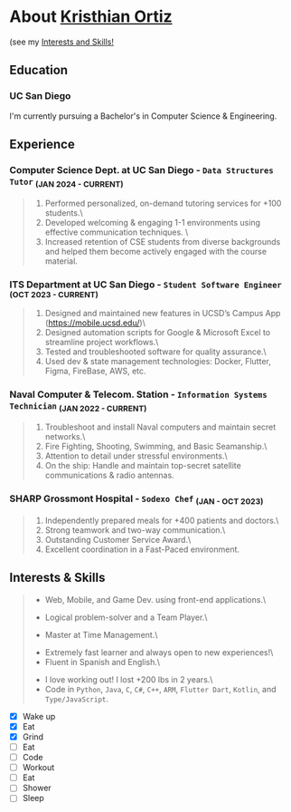 [//]: <> (Include content that introduces who you are as a programmer and as a person)
[//]: <> (Include HEADINGS, Styling text, Quoting text, Quoting code, external links, section links, relative links [Link to another .md file or an image in your repo. If linking to an image, encode it as a regular link rather than an image], ordered and unordered lists, task lists)
# About [Kristhian Ortiz](https://www.linkedin.com/in/kristhia13/)
(see my [Interests and Skills!](https://github.com/klortiz13/kristhia13/blob/main/index.md#interests--skills)
## Education
### UC San Diego
I'm currently pursuing a Bachelor's in Computer Science & Engineering.
## Experience
### Computer Science Dept. at UC San Diego - `Data Structures Tutor`               <sub>(JAN 2024 - CURRENT)</sub>
> 1. Performed personalized, on-demand tutoring services for +100 students.\
> 2. Developed welcoming & engaging 1-1 environments using effective communication techniques. \
> 3. Increased retention of CSE students from diverse backgrounds and helped them become actively engaged with the course material.
### ITS Department at UC San Diego - `Student Software Engineer`                   <sub>(OCT 2023 - CURRENT)</sub>
> 1. Designed and maintained new features in UCSD’s Campus App (https://mobile.ucsd.edu/)\
> 2. Designed automation scripts for Google & Microsoft Excel to streamline project workflows.\
> 3. Tested and troubleshooted software for quality assurance.\
> 4. Used dev & state management technologies: Docker, Flutter, Figma, FireBase, AWS, etc.
### Naval Computer & Telecom. Station - `Information Systems Technician`           <sub>(JAN 2022 - CURRENT)</sub>
> 1. Troubleshoot and install Naval computers and maintain secret networks.\
> 2. Fire Fighting, Shooting, Swimming, and Basic Seamanship.\
> 3. Attention to detail under stressful environments.\
> 4. On the ship: Handle and maintain top-secret satellite communications & radio antennas.
### SHARP Grossmont Hospital - `Sodexo Chef`                                                           <sub>(JAN - OCT 2023)</sub>
> 1. Independently prepared meals for +400 patients and doctors.\
> 2. Strong teamwork and two-way communication.\
> 3. Outstanding Customer Service Award.\
> 4. Excellent coordination in a Fast-Paced environment.

## Interests & Skills
> * Web, Mobile, and Game Dev. using front-end applications.\
> + Logical problem-solver and a Team Player.\
> - Master at Time Management.\
> + Extremely fast learner and always open to new experiences!\
> + Fluent in Spanish and English.\
> * I love working out! I lost +200 lbs in 2 years.\
> * Code in `Python`, `Java`, `C`, `C#`, `C++`, `ARM`, `Flutter Dart`, `Kotlin`, and `Type/JavaScript`.

- [X] Wake up
- [X] Eat
- [X] Grind
- [ ] Eat
- [ ] Code
- [ ] Workout
- [ ] Eat
- [ ] Shower
- [ ] Sleep
